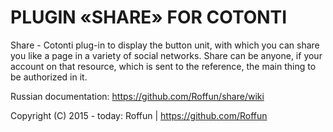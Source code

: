 # PLUGIN «SHARE» FOR COTONTI

Share - Cotonti plug-in to display the button unit, with which you can share you like a page in a variety of social networks. Share can be anyone, if your account on that resource, which is sent to the reference, the main thing to be authorized in it. 

Russian documentation: https://github.com/Roffun/share/wiki
 
Copyright (C) 2015 - today: Roffun | https://github.com/Roffun
